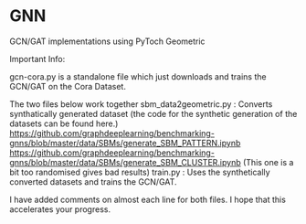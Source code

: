 # GNN
GCN/GAT implementations using PyToch Geometric

Important Info:

gcn-cora.py is a standalone file which just downloads and trains the GCN/GAT on the Cora Dataset.

The two files below work together
sbm_data2geometric.py : Converts synthatically generated dataset (the code for the synthetic generation of the datasets can be found here.)
https://github.com/graphdeeplearning/benchmarking-gnns/blob/master/data/SBMs/generate_SBM_PATTERN.ipynb
https://github.com/graphdeeplearning/benchmarking-gnns/blob/master/data/SBMs/generate_SBM_CLUSTER.ipynb (This one is a bit too randomised gives bad results)
train.py : Uses the synthetically converted datasets and trains the GCN/GAT.

I have added comments on almost each line for both files. I hope that this accelerates your progress. 

